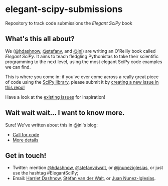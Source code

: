# elegant-scipy-submissions

Repository to track code submissions the _Elegant SciPy_ book

## What's this all about?

We ([@hdashnow](https://github.com/hdashnow),
[@stefanv](https://github.com/stefanv), and
[@jni](https://github.com/jni)) are writing an O'Reilly book called _Elegant
SciPy_. It aims to teach fledgling Pythonistas to take their scientific
programming to the next level, using the most elegant SciPy code examples we
can find.

This is where you come in: if you've ever come across a really great piece of
code using the [SciPy library](http://docs.scipy.org/doc/), please submit it
by [creating a new issue in this repo!](https://github.com/HarrietInc/elegant-scipy-submissions/issues/new)

Have a look at the
[existing issues](https://github.com/HarrietInc/elegant-scipy-submissions/issues)
for inspiration!

## Wait wait wait... I want to know more.

Sure! We've written about this in @jni's blog:

- [Call for code](http://ilovesymposia.com/2015/02/04/call-for-code-nominations-for-elegant-scipy/)
- [More details](http://ilovesymposia.com/2015/02/23/clarifications-about-our-book-elegant-scipy-and-our-call-for-code-submissions/)

## Get in touch!

- Twitter: mention [@hdashnow](https://twitter.com/hdashnow), [@stefanvdwalt](https://twitter.com/stefanvdwalt), or [@jnuneziglesias](https://twitter.com/jnuneziglesias), or just use the hashtag #ElegantSciPy;
- Email: [Harriet Dashnow](mailto:harriet.dashnow@unimelb.edu.au), [Stéfan van der Walt](mailto:stefanv@berkeley.edu), or [Juan Nunez-Iglesias](mailto:juan.n@unimelb.edu.au).
